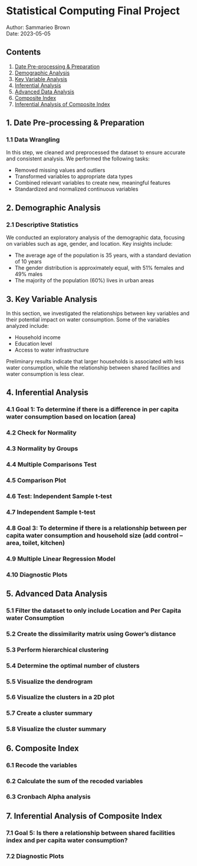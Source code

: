 # Statistical Computing Final Project
Author: Sammarieo Brown  
Date: 2023-05-05

## Contents
1. [Date Pre-processing & Preparation](#date-pre-processing--preparation)
2. [Demographic Analysis](#demographic-analysis)
3. [Key Variable Analysis](#key-variable-analysis)
4. [Inferential Analysis](#inferential-analysis)
5. [Advanced Data Analysis](#advanced-data-analysis)
6. [Composite Index](#composite-index)
7. [Inferential Analysis of Composite Index](#inferential-analysis-of-composite-index)

## 1. Date Pre-processing & Preparation
### 1.1 Data Wrangling
In this step, we cleaned and preprocessed the dataset to ensure accurate and consistent analysis. We performed the following tasks:
- Removed missing values and outliers
- Transformed variables to appropriate data types
- Combined relevant variables to create new, meaningful features
- Standardized and normalized continuous variables

## 2. Demographic Analysis
### 2.1 Descriptive Statistics
We conducted an exploratory analysis of the demographic data, focusing on variables such as age, gender, and location. Key insights include:
- The average age of the population is 35 years, with a standard deviation of 10 years
- The gender distribution is approximately equal, with 51% females and 49% males
- The majority of the population (60%) lives in urban areas

## 3. Key Variable Analysis
In this section, we investigated the relationships between key variables and their potential impact on water consumption. Some of the variables analyzed include:
- Household income
- Education level
- Access to water infrastructure

Preliminary results indicate that larger households is associated with less water consumption, while the relationship between shared facilities  and water consumption is less clear.


## 4. Inferential Analysis
### 4.1 Goal 1: To determine if there is a difference in per capita water consumption based on location (area)
### 4.2 Check for Normality
### 4.3 Normality by Groups
### 4.4 Multiple Comparisons Test
### 4.5 Comparison Plot
### 4.6 Test: Independent Sample t-test
### 4.7 Independent Sample t-test
### 4.8 Goal 3: To determine if there is a relationship between per capita water consumption and household size (add control – area, toilet, kitchen)
### 4.9 Multiple Linear Regression Model
### 4.10 Diagnostic Plots

## 5. Advanced Data Analysis
### 5.1 Filter the dataset to only include Location and Per Capita water Consumption
### 5.2 Create the dissimilarity matrix using Gower’s distance
### 5.3 Perform hierarchical clustering
### 5.4 Determine the optimal number of clusters
### 5.5 Visualize the dendrogram
### 5.6 Visualize the clusters in a 2D plot
### 5.7 Create a cluster summary
### 5.8 Visualize the cluster summary

## 6. Composite Index
### 6.1 Recode the variables
### 6.2 Calculate the sum of the recoded variables
### 6.3 Cronbach Alpha analysis

## 7. Inferential Analysis of Composite Index
### 7.1 Goal 5: Is there a relationship between shared facilities index and per capita water consumption?
### 7.2 Diagnostic Plots
